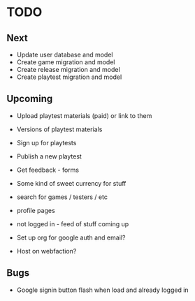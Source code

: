 
# TODO

## Next

* Update user database and model
* Create game migration and model
* Create release migration and model
* Create playtest migration and model

## Upcoming

* Upload playtest materials (paid) or link to them
* Versions of playtest materials
* Sign up for playtests
* Publish a new playtest
* Get feedback - forms
* Some kind of sweet currency for stuff
* search for games / testers / etc
* profile pages
* not logged in - feed of stuff coming up

* Set up org for google auth and email?
* Host on webfaction?

## Bugs

* Google signin button flash when load and already logged in

